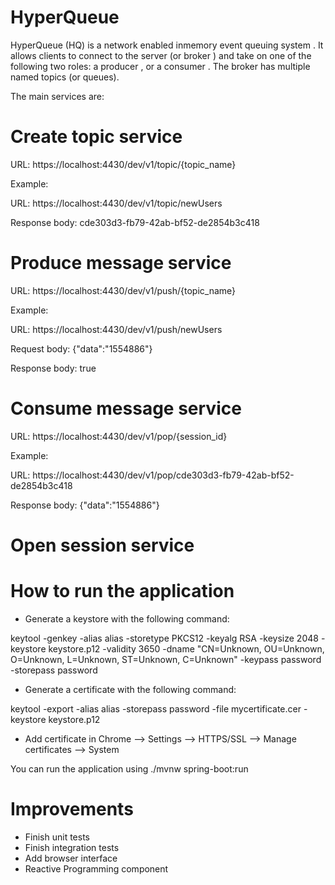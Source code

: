 
# HyperQueue

HyperQueue (HQ) is a  network enabled  in­memory event queuing system . It allows clients to connect to the server (or  broker ) and take on one of the following two roles: a  producer , or a  consumer . The broker has multiple named  topics  (or  queues).

The main services are:

# Create topic service

URL: https://localhost:4430/dev/v1/topic/{topic_name}

Example:

URL: https://localhost:4430/dev/v1/topic/newUsers

Response body: cde303d3-fb79-42ab-bf52-de2854b3c418

# Produce message service

URL: https://localhost:4430/dev/v1/push/{topic_name}

Example:

URL: https://localhost:4430/dev/v1/push/newUsers

Request body: {"data":"1554886"}

Response body: true

# Consume message service

URL: https://localhost:4430/dev/v1/pop/{session_id}

Example:

URL: https://localhost:4430/dev/v1/pop/cde303d3-fb79-42ab-bf52-de2854b3c418

Response body: {"data":"1554886"}

# Open session service

# How to run the application

- Generate a keystore with the following command:

keytool -genkey -alias alias -storetype PKCS12 -keyalg RSA -keysize 2048 -keystore keystore.p12 -validity 3650 -dname "CN=Unknown, OU=Unknown, O=Unknown, L=Unknown, ST=Unknown, C=Unknown" -keypass password -storepass password

- Generate a certificate with the following command:

keytool -export -alias alias -storepass password -file mycertificate.cer -keystore keystore.p12

- Add certificate in Chrome --> Settings --> HTTPS/SSL --> Manage certificates --> System

You can run the application using ./mvnw spring-boot:run

# Improvements

- Finish unit tests
- Finish integration tests
- Add browser interface
- Reactive Programming component

